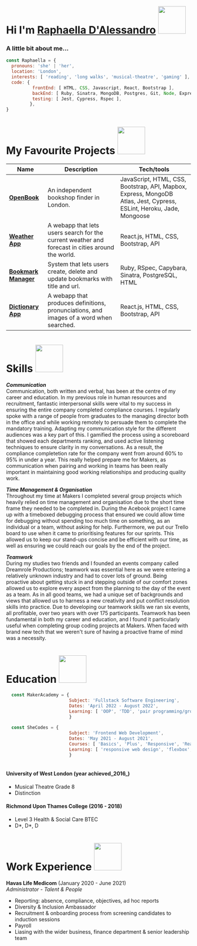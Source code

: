 <h1> Hi I'm <a href="https://www.linkedin.com/in/raphaella-d-alessandro-b31810197/">Raphaella D'Alessandro</a> <img src="https://c.tenor.com/rfBD3qlqgqoAAAAi/kawaii-anime.gif" width="75"> </h1>

### A little bit about me...
```javascript
const Raphaella = {
  pronouns: 'she' | 'her',
  location: 'London',
  interests: [ 'reading', 'long walks', 'musical-theatre', 'gaming' ],
  code: {
          frontEnd: [ HTML, CSS, Javascript, React, Bootstrap ],
          backEnd: [ Ruby, Sinatra, MongoDB, Postgres, Git, Node, Express ],
          testing: [ Jest, Cypress, Rspec ],
         },
}
```
<h1> My Favourite Projects <img src="https://c.tenor.com/BJW21kXWKgQAAAAi/stefanies-hank-dachshund.gif" width="75" ></h1>

| Name                         | Description                                                                                     | Tech/tools                          |
| ---------------------------- | ----------------------------------------------------------------------------------------------- | ----------------------------------- |
|  [**OpenBook**](https://open--book.herokuapp.com/openbook)             | An independent bookshop finder in London.| JavaScript, HTML, CSS, Bootstrap, API, Mapbox, Express, MongoDB Atlas, Jest, Cypress, ESLint, Heroku, Jade, Mongoose |
|  [**Weather App**](https://cranky-kepler-4101d8.netlify.app/)             | A webapp that lets users search for the current weather and forecast in cities around the world.| React.js, HTML, CSS, Bootstrap, API |
| [**Bookmark Manager**](https://github.com/raphaella-rose/bookmark-manager)   | System that lets users create, delete and update bookmarks with title and url.     | Ruby, RSpec, Capybara, Sinatra, PostgreSQL, HTML |
| [**Dictionary App**](https://vigilant-bhabha-08e91b.netlify.app/)           | A webapp that produces definitions, pronunciations, and images of a word when searched.         | React.js, HTML, CSS, Bootstrap, API |

<h1> Skills <img src="https://c.tenor.com/-VgIQlvgQW4AAAAi/cute-dogs.gif" width="75" ></h1>

***Communication*** <br/>
Communication, both written and verbal, has been at the centre of my career and education. In my previous role in human resources and recruitment, fantastic interpersonal skills were vital to my success in ensuring the entire company completed compliance courses. I regularly spoke with a range of people from graduates to the managing director both in the office and while working remotely to persuade them to complete the mandatory training. Adapting my communication style for the different audiences was a key part of this. I gamified the process using a scoreboard that showed each departments ranking, and used active listening techniques to ensure clarity in my conversations. As a result, the compliance completetion rate for the company went from around 60% to 95% in under a year. This really helped prepare me for Makers, as communication when pairing and working in teams has been really important in maintaining good working relationships and producing quality work.

***Time Management & Organisation*** <br/>
Throughout my time at Makers I completed several group projects which heavily relied on time management and organisation due to the short time frame they needed to be completed in. During the Acebook project I came up with a timeboxed debugging process that ensured we could allow time for debugging without spending too much time on something, as an individual or a team, without asking for help. Furthermore, we put our Trello board to use when it came to prioritising features for our sprints. This allowed us to keep our stand-ups concise and be efficient with our time, as well as ensuring we could reach our goals by the end of the project.

***Teamwork*** <br/>
During my studies two friends and I founded an events company called Dreamrole Productions; teamwork was essential here as we were entering a relatively unknown industry and had to cover lots of ground. Being proactive about getting stuck in and stepping outside of our comfort zones allowed us to explore every aspect from the planning to the day of the event as a team. As in all good teams, we had a unique set of backgrounds and views that allowed us to harness a new creativity and put conflict resolution skills into practice. Due to developing our teamwork skills we ran six events, all profitable, over two years with over 175 participants. Teamwork has been fundamental in both my career and education, and I found it particularly useful when completing group coding projects at Makers. When faced with brand new tech that we weren't sure of having a proactive frame of mind was a necessity. 

<h1> Education <img src="https://c.tenor.com/xjpYT3tCFVgAAAAi/%E8%BD%AC%E5%9C%88%E5%9C%88-corgi.gif" width="75" ></h1>

```javascript
  const MakerAcademy = {
                        Subject: 'Fullstack Software Engineering',
                        Dates: 'April 2022 - August 2022',
                        Learning: [ 'OOP', 'TDD', 'pair programming/group work', 'agile methodologies', JavaScript, Ruby ]
                        }
  
  const SheCodes = {
                        Subject: 'Frontend Web Development',
                        Dates: 'May 2021 - August 2021',
                        Courses: [ 'Basics', 'Plus', 'Responsive', 'React' ],
                        Learning: [ 'responsive web design', 'flexbox', 'SEO', 'API', 'hosting', 'GitHub', 'Bootstrap', HTML, CSS, JavaScript, React ]
                        }
                        
```

#### University of West London (year achieved_2016_)

- Musical Theatre Grade 8
- Distinction

#### Richmond Upon Thames College (2016 - 2018)
- Level 3 Health & Social Care BTEC
- D*, D*, D

<h1> Work Experience <img src="https://c.tenor.com/481Rw02cyNcAAAAi/%E5%90%A0%E5%8F%AB-corgi.gif" width="75" ></h1>

**Havas Life Medicom** (January 2020 - June 2021)  
_Administrator - Talent & People_

- Reporting: absence, compliance, objectives, ad hoc reports
- Diversity & Inclusion Ambassador
- Recruitment & onboarding process from screening candidates to induction sessions
- Payroll
- Liasing with the wider business, finance department & senior leadership team


